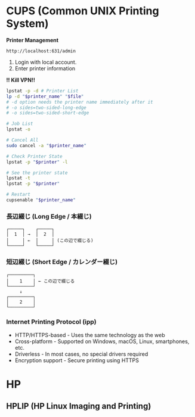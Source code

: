 # CUPS (Common UNIX Printing System)

**Printer Management**

`http://localhost:631/admin`
1. Login with local account.
2. Enter printer information

**!! Kill VPN!!**

```bash
lpstat -p -d # Printer List
lp -d "$printer_name" "$file"
# -d option needs the printer name immediately after it 
# -o sides=two-sided-long-edge
# -o sides=two-sided-short-edge

# Job List
lpstat -o

# Cancel All
sudo cancel -a "$printer_name"

# Check Printer State
lpstat -p "$printer" -l

# See the printer state
lpstat -t
lpstat -p "$printer"

# Restart
cupsenable "$printer_name"
```


### 長辺綴じ (Long Edge / 本綴じ)

```
┌─────┐    ┌─────┐
│  1  │ →  │  2  │
│     │ ←  │     │ (この辺で綴じる)
└─────┘    └─────┘
```

### 短辺綴じ (Short Edge / カレンダー綴じ)
```
┌─────────┐
│    1    │ ← この辺で綴じる
└─────────┘
     ↓
┌─────────┐
│    2    │
└─────────┘
```

### Internet Printing Protocol (ipp)

* HTTP/HTTPS-based - Uses the same technology as the web
* Cross-platform - Supported on Windows, macOS, Linux, smartphones, etc.
* Driverless - In most cases, no special drivers required
* Encryption support - Secure printing using HTTPS

# HP
## HPLIP (HP Linux Imaging and Printing)
